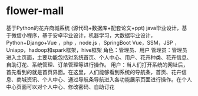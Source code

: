 # flower-mall
 基于Python的花卉商城系统  (源代码+数据库+配套论文+ppt) java毕业设计，基于微信小程序，基于安卓毕业设计，机器学习，大数据毕业设计，Python+Django+Vue ，php ，node.js ，SpringBoot Vue，SSM，JSP ，Uniapp，hadoop和spark框架，hive框架  角色：管理员、用户  管理员：管理员进入主页面，主要功能包括对系统首页、个人中心、用户、花卉种类、花卉信息、自助订花、系统管理、订单管理等进行操作。  用户：当人们打开系统的网址后，首先看到的就是首页界面。在这里，人们能够看到系统的导航条，首页、花卉信息、商城资讯、个人中心、通过导航条导航进入各功能展示页面进行操作。在个人中心页面可以对个人中心、修改密码、自助订花
